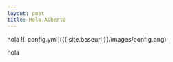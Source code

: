 ```yaml
---
layout: post
title: Hola Alberto
---
```


hola 
![_config.yml]({{ site.baseurl }}/images/config.png)

hola
